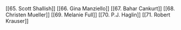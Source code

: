 [[65. Scott Shallish]] [[66. Gina Manziello]] [[67. Bahar Cankurt]] [[68. Christen Mueller]] [[69. Melanie Full]] [[70. P.J. Haglin]] [[71. Robert Krauser]]